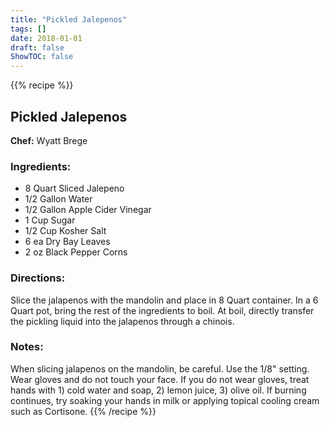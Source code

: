```yaml
---
title: "Pickled Jalepenos"
tags: []
date: 2018-01-01
draft: false
ShowTOC: false
---
```


{{% recipe %}}

## Pickled Jalepenos

**Chef:** Wyatt Brege



### Ingredients:

-   8 Quart Sliced Jalepeno
-   1/2 Gallon Water
-   1/2 Gallon Apple Cider Vinegar
-   1 Cup Sugar
-   1/2 Cup Kosher Salt
-   6 ea Dry Bay Leaves
-   2 oz Black Pepper Corns

### Directions: 

Slice the jalapenos with the mandolin and place in 8 Quart container.
In a 6 Quart pot, bring the rest of the ingredients to boil.
At boil, directly transfer the pickling liquid into the jalapenos
through a chinois.

### Notes: 

When slicing jalapenos on the mandolin, be careful. Use the 1/8\"
setting. Wear gloves and do not touch your face. If you do not wear
gloves, treat hands with 1) cold water and soap, 2) lemon juice, 3)
olive oil. If burning continues, try soaking your hands in milk or
applying topical cooling cream such as Cortisone.
{{% /recipe %}}
